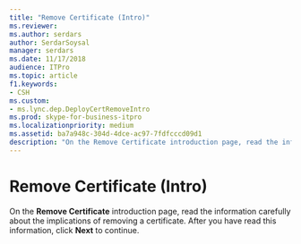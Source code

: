 ```yaml
---
title: "Remove Certificate (Intro)"
ms.reviewer: 
ms.author: serdars
author: SerdarSoysal
manager: serdars
ms.date: 11/17/2018
audience: ITPro
ms.topic: article
f1.keywords:
- CSH
ms.custom:
- ms.lync.dep.DeployCertRemoveIntro
ms.prod: skype-for-business-itpro
ms.localizationpriority: medium
ms.assetid: ba7a948c-304d-4dce-ac97-7fdfcccd09d1
description: "On the Remove Certificate introduction page, read the information carefully about the implications of removing a certificate. After you have read this information, click Next to continue."
---
```


# Remove Certificate (Intro)
 
On the **Remove Certificate** introduction page, read the information carefully about the implications of removing a certificate. After you have read this information, click **Next** to continue.
  

